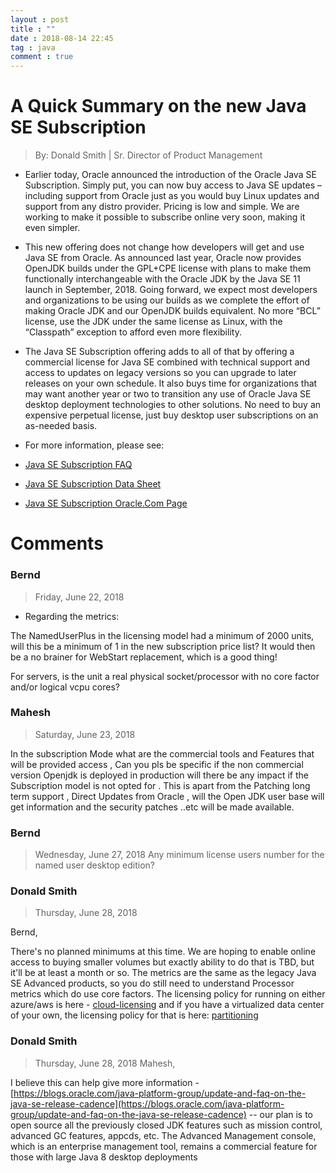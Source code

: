 ```yaml
---
layout : post
title : ""
date : 2018-08-14 22:45
tag : java
comment : true
---
```

# A Quick Summary on the new Java SE Subscription

> By: Donald Smith | Sr. Director of Product Management

* Earlier today, Oracle announced the introduction of the Oracle Java SE Subscription.  Simply put, you can now buy access to Java SE updates – including support from Oracle just as you would buy Linux updates and support from any distro provider.  Pricing is low and simple.  We are working to make it possible to subscribe online very soon, making it even simpler.

* This new offering does not change how developers will get and use Java SE from Oracle.  As announced last year, Oracle now provides OpenJDK builds under the GPL+CPE license with plans to make them functionally interchangeable with the Oracle JDK by the Java SE 11 launch in September, 2018.  Going forward, we expect most developers and organizations to be using our builds as we complete the effort of making Oracle JDK and our OpenJDK builds equivalent.  No more “BCL” license, use the JDK under the same license as Linux, with the “Classpath” exception to afford even more flexibility.

* The Java SE Subscription offering adds to all of that by offering a commercial license for Java SE combined with technical support and access to updates on legacy versions so you can upgrade to later releases on your own schedule.  It also buys time for organizations that may want another year or two to transition any use of Oracle Java SE desktop deployment technologies to other solutions.  No need to buy an expensive perpetual license, just buy desktop user subscriptions on an as-needed basis.

* For more information, please see:

* [Java SE Subscription FAQ](http://www.oracle.com/technetwork/java/javaseproducts/overview/javasesubscriptionfaq-4891443.html)
* [Java SE Subscription Data Sheet](http://www.oracle.com/technetwork/java/javaseproducts/javasesubscription-data-sheet-4891969.pdf)
* [Java SE Subscription Oracle.Com Page](https://www.oracle.com/java/java-se-subscription.html)

# Comments

### Bernd
 >Friday, June 22, 2018

* Regarding the metrics:

 The NamedUserPlus in the licensing model had a minimum of 2000 units, will this be a minimum of 1 in the new subscription price list? It would then be a no brainer for WebStart replacement, which is a good thing!

 For servers, is the unit a real physical socket/processor with no core factor and/or logical vcpu cores?

### Mahesh
 > Saturday, June 23, 2018

 In the subscription Mode what are the commercial tools and Features that will be provided access , Can you pls be specific if the non commercial version Openjdk is deployed in production will there be any impact if the Subscription model is not opted for . This is apart from the Patching long term support , Direct Updates from Oracle , will the Open JDK user base will get information and the security patches ..etc will be made available.

### Bernd
 > Wednesday, June 27, 2018
 Any minimum license users number for the named user desktop edition?

### Donald Smith
 > Thursday, June 28, 2018

 Bernd,

 There's no planned minimums at this time. We are hoping to enable online access to buying smaller volumes but exactly ability to do that is TBD, but it'll be at least a month or so. The metrics are the same as the legacy Java SE Advanced products, so you do still need to understand Processor metrics which do use core factors. The licensing policy for running on either azure/aws is here - [cloud-licensing](http://www.oracle.com/us/corporate/pricing/cloud-licensing-070579.pdf) and if you have a virtualized data center of your own, the licensing policy for that is here: [partitioning](http://www.oracle.com/us/corporate/pricing/partitioning-070609.pdf)

### Donald Smith
 > Thursday, June 28, 2018
 Mahesh,

 I believe this can help give more information - [https://blogs.oracle.com/java-platform-group/update-and-faq-on-the-java-se-release-cadence](https://blogs.oracle.com/java-platform-group/update-and-faq-on-the-java-se-release-cadence) -- our plan is to open source all the previously closed JDK features such as mission control, advanced GC features, appcds, etc. The Advanced Management console, which is an enterprise management tool, remains a commercial feature for those with large Java 8 desktop deployments
